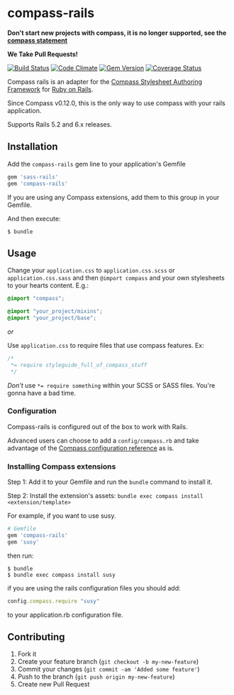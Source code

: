 # compass-rails

**Don't start new projects with compass, it is no longer supported, see the [compass statement](https://github.com/Compass/compass/pull/2094)**

**We Take Pull Requests!**

[![Build Status](https://travis-ci.org/Compass/compass-rails.svg?branch=master)](https://travis-ci.org/Compass/compass-rails)
[![Code Climate](https://codeclimate.com/github/Compass/compass-rails.svg)](https://codeclimate.com/github/Compass/compass-rails)
[![Gem Version](https://badge.fury.io/rb/compass-rails.svg)](http://badge.fury.io/rb/compass-rails)
[![Coverage Status](https://coveralls.io/repos/Compass/compass-rails/badge.svg)](https://coveralls.io/r/Compass/compass-rails)

Compass rails is an adapter for the [Compass Stylesheet Authoring
Framework](http://compass-style.org) for [Ruby on Rails](http://rubyonrails.org/).

Since Compass v0.12.0, this is the only way to use compass with your rails application.

Supports Rails 5.2 and 6.x releases.

## Installation

Add the `compass-rails` gem line to your application's Gemfile

```ruby
gem 'sass-rails'
gem 'compass-rails'
```

If you are using any Compass extensions, add them to this group in your
Gemfile.

And then execute:

    $ bundle

## Usage

Change your `application.css` to `application.css.scss` or `application.css.sass` and then `@import compass` and your own stylesheets to your hearts content. E.g.:

```scss
@import "compass";

@import "your_project/mixins";
@import "your_project/base";
```

*or*

Use `application.css` to require files that use compass features. Ex:
```css
/*
 *= require styleguide_full_of_compass_stuff
 */
```

*Don't* use `*= require something` within your SCSS or SASS files. You're gonna have a bad time.

### Configuration

Compass-rails is configured out of the box to work with Rails.

Advanced users can choose to add a `config/compass.rb` and take advantage of the [Compass configuration
reference](http://compass-style.org/help/documentation/configuration-reference/)
as is.

### Installing Compass extensions

Step 1: Add it to your Gemfile and run the `bundle` command to install it.

Step 2: Install the extension's assets: `bundle exec compass install
<extension/template>`

For example, if you want to use susy.

```ruby
# Gemfile
gem 'compass-rails'
gem 'susy'
```

then run:

    $ bundle
    $ bundle exec compass install susy

if you are using the rails configuration files you should add:

```ruby
config.compass.require "susy"
```

to your application.rb configuration file.

## Contributing

1. Fork it
2. Create your feature branch (`git checkout -b my-new-feature`)
3. Commit your changes (`git commit -am 'Added some feature'`)
4. Push to the branch (`git push origin my-new-feature`)
5. Create new Pull Request
